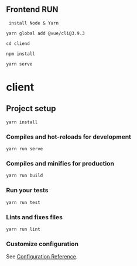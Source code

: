 ## Frontend RUN
```
 install Node & Yarn
 ```
 ```
 yarn global add @vue/cli@3.9.3
 ```
 ```
 cd cliend
 ```
 ```
 npm install
 ```
 ```
 yarn serve
```


# client


## Project setup
```
yarn install
```

### Compiles and hot-reloads for development
```
yarn run serve
```

### Compiles and minifies for production
```
yarn run build
```

### Run your tests
```
yarn run test
```

### Lints and fixes files
```
yarn run lint
```

### Customize configuration
See [Configuration Reference](https://cli.vuejs.org/config/).
